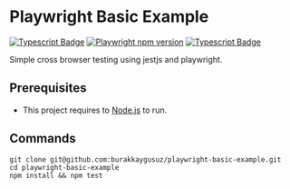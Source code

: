 # Playwright Basic Example

[![Typescript Badge](https://img.shields.io/badge/-Typescript-4682B4?logo=typescript&logoColor=white&style=for-the-badge)](https://www.typescriptlang.org/) [![Playwright npm version](https://img.shields.io/npm/v/playwright.svg?style=for-the-badge)](https://www.npmjs.com/package/playwright) [![Typescript Badge](https://img.shields.io/badge/tested_with-jest-99424f.svg?logo=jest&logoColor=white&style=for-the-badge)](https://jestjs.io/)

Simple cross browser testing using jestjs and playwright.

## Prerequisites

- This project requires to [Node.js](https://nodejs.org/en/download/) to run.

## Commands

```shell
git clone git@github.com:burakkaygusuz/playwright-basic-example.git
cd playwright-basic-example
npm install && npm test
```